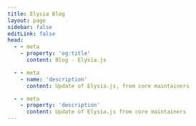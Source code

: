 ```yaml
---
title: Elysia Blog
layout: page
sidebar: false
editLink: false
head:
  - - meta
    - property: 'og:title'
      content: Blog - Elysia.js

  - - meta
    - name: 'description'
      content: Update of Elysia.js, from core maintainers

  - - meta
    - property: 'description'
      content: Update of Elysia.js from core maintainers
---
```


<script setup>
    import Blogs from '../components/blog/Landing.vue'
</script>

<Blogs 
  :blogs="[
      {
          title: 'Elysia with Supabase. Your next backend at sonic speed',
          href: '/blog/elysia-supabase',
          detail: 'Elysia, and Supabase are a great match for rapidly developing prototype in less than a hour, let\'s take a look of how we can take advantage of both.'
      },
      {
          title: 'Introducing Elysia 0.3 - 大地の閾を探して [Looking for Edge of Ground]',
          href: '/blog/elysia-03',
          detail: 'Introducing Elysia Fn, Type Rework for highly scalable TypeScript performance, File Upload support and validation, Reworked Eden Treaty.'
      },
      {
          title: 'Integrate existing tRPC server to Bun with Elysia',
          href: '/blog/integrate-trpc-with-elysia',
          detail: 'Learn how to integrate existing tRPC to Elysia and Bun with Elysia tRPC plugin and more about Eden end-to-end type-safety for Elysia.'
      },
      {
          title: 'Introducing Elysia 0.2 - The Blessing',
          href: '/blog/elysia-02',
          detail: 'Introducing Elysia 0.2, bringing more improvement, mainly on TypeScript performance, type-inference, and better auto-completion and some new features to reduce boilerplate.'
      }
  ]"
/>